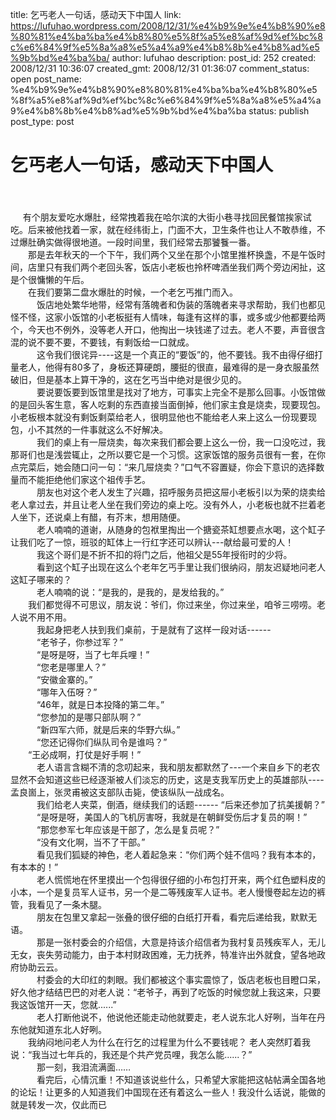 title: 乞丐老人一句话，感动天下中国人
link: https://lufuhao.wordpress.com/2008/12/31/%e4%b9%9e%e4%b8%90%e8%80%81%e4%ba%ba%e4%b8%80%e5%8f%a5%e8%af%9d%ef%bc%8c%e6%84%9f%e5%8a%a8%e5%a4%a9%e4%b8%8b%e4%b8%ad%e5%9b%bd%e4%ba%ba/
author: lufuhao
description: 
post_id: 252
created: 2008/12/31 10:36:07
created_gmt: 2008/12/31 01:36:07
comment_status: open
post_name: %e4%b9%9e%e4%b8%90%e8%80%81%e4%ba%ba%e4%b8%80%e5%8f%a5%e8%af%9d%ef%bc%8c%e6%84%9f%e5%8a%a8%e5%a4%a9%e4%b8%8b%e4%b8%ad%e5%9b%bd%e4%ba%ba
status: publish
post_type: post

# 乞丐老人一句话，感动天下中国人

####  

     有个朋友爱吃水爆肚，经常拽着我在哈尔滨的大街小巷寻找回民餐馆挨家试吃。后来被他找着一家，就在经纬街上，门面不大，卫生条件也让人不敢恭维，不过爆肚确实做得很地道。一段时间里，我们经常去那饕餮一番。   
　　那是去年秋天的一个下午，我们两个又坐在那个小馆里推杯换盏，不是午饭时间，店里只有我们两个老回头客，饭店小老板也拎杯啤酒坐我们两个旁边闲扯，这是个很慵懒的午后。   
　　在我们要第二盘水爆肚的时候，一个老乞丐推门而入。   
　　　饭店地处繁华地带，经常有落魄者和伪装的落魄者来寻求帮助，我们也都见怪不怪，这家小饭馆的小老板挺有人情味，每逢有这样的事，或多或少他都要给两个，今天也不例外，没等老人开口，他掏出一块钱递了过去。老人不要，声音很含混的说不要不要，不要钱，有剩饭给一口就成。   
　　　这令我们很诧异----这是一个真正的“要饭”的，他不要钱。我不由得仔细打量老人，他得有80多了，身板还算硬朗，腰挺的很直，最难得的是一身衣服虽然破旧，但是基本上算干净的，这在乞丐当中绝对是很少见的。   
　　　要说要饭要到饭馆里是找对了地方，可事实上完全不是那么回事。小饭馆做的是回头客生意，客人吃剩的东西直接当面倒掉，他们家主食是烧卖，现要现包。小老板根本就没有剩饭剩菜给老人，很明显他也不能给老人来上这么一份现要现包，小不其然的一件事就这么不好解决。   
　　　我们的桌上有一屉烧卖，每次来我们都会要上这么一份，我一口没吃过，我那哥们也是浅尝辄止，之所以要它是一个习惯。这家饭馆的服务员很有一套，在你点完菜后，她会随口问一句：“来几屉烧卖？”口气不容置疑，你会下意识的选择数量而不能拒绝他们家这个祖传手艺。   
　　　朋友也对这个老人发生了兴趣，招呼服务员把这屉小老板引以为荣的烧卖给老人拿过去，并且让老人坐在我们旁边的桌上吃。没有外人，小老板也就不拦着老人坐下，还说桌上有醋，有芥末，想用随便。   
　　　老人喃喃的道谢，从随身的包袱里掏出一个搪瓷茶缸想要点水喝，这个缸子让我们吃了一惊，班驳的缸体上一行红字还可以辨认---献给最可爱的人！   
　　　我这个哥们是不折不扣的将门之后，他祖父是55年授衔时的少将。   
　　　看到这个缸子出现在这么个老年乞丐手里让我们很纳闷，朋友迟疑地问老人这缸子哪来的？   
　　　老人喃喃的说：“是我的，是我的，是发给我的。”   
　　我们都觉得不可思议，朋友说：爷们，你过来坐，你过来坐，咱爷三唠唠。老人说不用不用。   
　　　我起身把老人扶到我们桌前，于是就有了这样一段对话------   
　　　“老爷子，你参过军？”   
　　　“是呀是呀，当了七年兵哩！”   
　　　“您老是哪里人？”   
　　　“安徽金寨的。”   
　　　“哪年入伍呀？”   
　　　“46年，就是日本投降的第二年。”   
　　　“您参加的是哪只部队啊？”   
　　　“新四军六师，就是后来的华野六纵。”   
　　　“您还记得你们纵队司令是谁吗？”   
　　“王必成啊，打仗是好手啊！”   
　　　老人语言含糊不清的念叨起来，我和朋友都默然了---一个来自乡下的老农显然不会知道这些已经逐渐被人们淡忘的历史，这是支我军历史上的英雄部队----孟良崮上，张灵甫被这支部队击毙，使该纵队一战成名。   
　　　我们给老人夹菜，倒酒，继续我们的话题------ “后来还参加了抗美援朝？”   
　　　“是呀是呀，美国人的飞机厉害呀，我就是在朝鲜受伤后才复员的啊！”   
　　　“那您参军七年应该是干部了，怎么是复员呢？”   
　　　“没有文化啊，当不了干部。”   
　　　看见我们狐疑的神色，老人着起急来：“你们两个娃不信吗？我有本本的，有本本的！”   
　　　老人慌慌地在怀里摸出一个包得很仔细的小布包打开来，两个红色塑料皮的小本，一个是复员军人证书，另一个是二等残废军人证书。老人慢慢卷起左边的裤管，我看见了一条木腿。   
　　　朋友在包里又拿起一张叠的很仔细的白纸打开看，看完后递给我，默默无语。   
　　　那是一张村委会的介绍信，大意是持该介绍信者为我村复员残疾军人，无儿无女，丧失劳动能力，由于本村财政困难，无力抚养，特准许出外就食，望各地政府协助云云。   
　　　村委会的大印红的刺眼。我们都被这个事实震惊了，饭店老板也目瞪口呆，好久他才结结巴巴的对老人说：“老爷子，再到了吃饭的时候您就上我这来，只要我这饭馆开一天，您就......”   
　　　老人打断他说不，他说他还能走动他就要走，老人说东北人好咧，当年在丹东他就知道东北人好咧。   
　　我纳闷地问老人为什么在行乞的过程里为什么不要钱呢？ 老人突然盯着我说：“我当过七年兵的，我还是个共产党员哩，我怎么能......？”   
　　　那一刻，我泪流满面……   
　　　看完后，心情沉重！不知道该说些什么，只希望大家能把这帖帖满全国各地的论坛！让更多的人知道我们中国现在还有着这么一些人！我没什么话说，能做的就是转发一次，仅此而已
